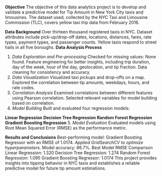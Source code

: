 **Objective**
The objective of this data analytics project is to develop and validate a predictive model for Tip Amount in New York City taxis and limousines. The dataset used, collected by the NYC Taxi and Limousine Commission (TLC), covers yellow taxi trip data from February 2016.

**Data Background**
Over thirteen thousand registered taxis in NYC.
Dataset attributes include pick-up/drop-off dates, locations, distances, fares, rate types, payment types, and passenger counts.
Yellow taxis respond to street hails in all five boroughs.
**Data Analysis Process**
1. _Data Exploration and Pre-processing_
Checked for missing values: None found.
Feature engineering for better insights, including trip duration, day of the week, hour of the day, geolocation, and tip fraction.
Data cleaning for consistency and accuracy.
2. _Data Visualization_
Visualized taxi pickups and drop-offs on a map.
Explored the correlation between tip amounts, weekdays, hours, and rate codes.
3. _Correlation Analysis_
Examined correlations between different features using Pearson correlation.
Selected relevant variables for model building based on correlation.
4. _Model Building_
Built and evaluated four regression models:

**Linear Regression**
**Decision Tree Regression**
**Random Forest Regression**
**Gradient Boosting Regression**
5. _Model Evaluation_
Evaluated models using Root Mean Squared Error (RMSE) as the performance metric.

**Results and Conclusions**
Best-performing model: Gradient Boosting Regressor with an RMSE of 1.0174.
_Applied GridSearchCV to optimize hyperparameters._
Model accuracy: 86.7%.
Best Model RMSE Comparison
Linear Regression: 1.320
Decision Tree Regression: 1.274
Random Forest Regression: 1.095
Gradient Boosting Regressor: 1.0174
This project provides insights into tipping behavior in NYC taxis and establishes a reliable predictive model for future tip amount estimations.
